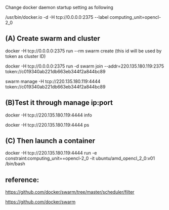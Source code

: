 
Change docker daemon startup setting as following

/usr/bin/docker.io -d -H tcp://0.0.0.0:2375 --label computing_unit=opencl-2_0


(A) Create swarm and cluster
-----------
docker -H tcp://0.0.0.0:2375 run --rm swarm create
(this id will be used by token as cluster ID)

docker -H tcp://0.0.0.0:2375 run -d swarm join --addr=220.135.180.119:2375 token://c019340ab221db663eb344f2a844bc89

swarm manage -H tcp://220.135.180.119:4444 token://c019340ab221db663eb344f2a844bc89



(B)Test it through manage ip:port
------------
docker -H tcp://220.135.180.119:4444 info

docker -H tcp://220.135.180.119:4444 ps


(C) Then launch a container
-------------

docker -H tcp://220.135.180.119:4444 run -e constraint:computing_unit==opencl-2_0 -it ubuntu/amd_opencl_2_0:v01 /bin/bash



reference: 
----------------
https://github.com/docker/swarm/tree/master/scheduler/filter

https://github.com/docker/swarm

